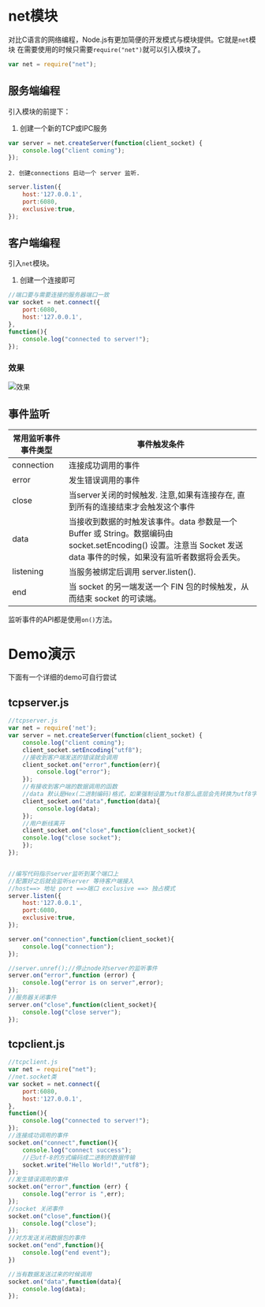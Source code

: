 # net模块
对比C语言的网络编程，Node.js有更加简便的开发模式与模块提供。它就是`net`模块
在需要使用的时候只需要`require("net")`就可以引入模块了。
```Javascript
var net = require("net");
```
## 服务端编程
引入模块的前提下：
1. 创建一个新的TCP或IPC服务
```Javascript
var server = net.createServer(function(client_socket) {
	console.log("client coming");
});
```
	2. 创建connections 启动一个 server 监听.
```Javascript
server.listen({
	host:'127.0.0.1',
	port:6080,
	exclusive:true, 
});	
```
## 客户端编程
引入`net`模块。
1.  创建一个连接即可
```Javascript
//端口要与需要连接的服务器端口一致
var socket = net.connect({
	port:6080,
	host:'127.0.0.1',
},
function(){
	console.log("connected to server!");
});
```
### 效果
![效果](https://img-blog.csdn.net/20180707211743506?watermark/2/text/aHR0cHM6Ly9ibG9nLmNzZG4ubmV0L2Fnc2do/font/5a6L5L2T/fontsize/400/fill/I0JBQkFCMA==/dissolve/70)

## 事件监听
|常用监听事件事件类型| 事件触发条件|
|-------|------|
|connection|连接成功调用的事件|
|error|发生错误调用的事件|
|close|当server关闭的时候触发. 注意,如果有连接存在, 直到所有的连接结束才会触发这个事件|
|data|当接收到数据的时触发该事件。data 参数是一个 Buffer 或 String。数据编码由 socket.setEncoding() 设置。注意当 Socket 发送 data 事件的时候，如果没有监听者数据将会丢失。|
|listening|当服务被绑定后调用 server.listen().|
|end|当 socket 的另一端发送一个 FIN 包的时候触发，从而结束 socket 的可读端。|
监听事件的API都是使用`on()`方法。
# Demo演示
下面有一个详细的demo可自行尝试
## tcpserver.js
```Javascript
//tcpserver.js
var net = require('net');
var server = net.createServer(function(client_socket) {
	console.log("client coming");
	client_socket.setEncoding("utf8");
	//接收到客户端发送的错误就会调用	
	client_socket.on("error",function(err){
		console.log("error");
	});
	//有接收到客户端的数据调用的函数
	//data 默认是Hex(二进制编码)格式，如果强制设置为utf8那么底层会先转换为utf8字符串传过去
	client_socket.on("data",function(data){
		console.log(data);
	});
	//用户断线离开
	client_socket.on("close",function(client_socket){
	console.log("close socket");
	});
});


//编写代码指示server监听到某个端口上
//配置好之后就会监听server 等待客户端接入
//host==> 地址 port ==>端口 exclusive ==> 独占模式
server.listen({
	host:'127.0.0.1',
	port:6080,
	exclusive:true, 
});	

server.on("connection",function(client_socket){
	console.log("connection");
});

//server.unref();//停止node对server的监听事件
server.on("error",function (error) {
	console.log("error is on server",error);
});
//服务器关闭事件
server.on("close",function(client_socket){
	console.log("close server");
});
```
## tcpclient.js
```Javascript
//tcpclient.js
var net = require("net");
//net.socket类
var socket = net.connect({
	port:6080,
	host:'127.0.0.1',
},
function(){
	console.log("connected to server!");
});
//连接成功调用的事件
socket.on("connect",function(){
	console.log("connect success");
	//已utf-8的方式编码成二进制的数据传输
	socket.write("Hello World!","utf8");
});
//发生错误调用的事件
socket.on("error",function (err) {
	console.log("error is ",err);
});
//socket 关闭事件
socket.on("close",function(){
	console.log("close");
});
//对方发送关闭数据包的事件
socket.on("end",function(){
	console.log("end event");
})

//当有数据发送过来的时候调用
socket.on("data",function(data){
	console.log(data);
});
```
